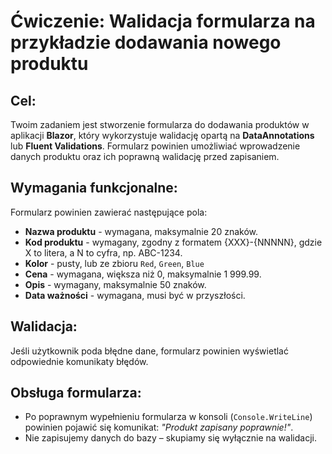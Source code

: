 # Ćwiczenie: Walidacja formularza na przykładzie dodawania nowego produktu

## Cel:
Twoim zadaniem jest stworzenie formularza do dodawania produktów w aplikacji **Blazor**, który wykorzystuje walidację opartą na **DataAnnotations** lub **Fluent Validations**. Formularz powinien umożliwiać wprowadzenie danych produktu oraz ich poprawną walidację przed zapisaniem.

## Wymagania funkcjonalne:
Formularz powinien zawierać następujące pola:
- **Nazwa produktu** - wymagana, maksymalnie 20 znaków.
- **Kod produktu** - wymagany, zgodny z formatem {XXX}-{NNNNN}, gdzie X to litera, a N to cyfra, np. ABC-1234.
- **Kolor** - pusty, lub ze zbioru `Red`, `Green`, `Blue`
- **Cena** - wymagana, większa niż 0, maksymalnie 1 999.99.
- **Opis** - wymagany, maksymalnie 50 znaków.
- **Data ważności** - wymagana, musi być w przyszłości.

## Walidacja:

Jeśli użytkownik poda błędne dane, formularz powinien wyświetlać odpowiednie komunikaty błędów.

## Obsługa formularza:
- Po poprawnym wypełnieniu formularza w konsoli (`Console.WriteLine`) powinien pojawić się komunikat: *"Produkt zapisany poprawnie!"*.
- Nie zapisujemy danych do bazy – skupiamy się wyłącznie na walidacji.
